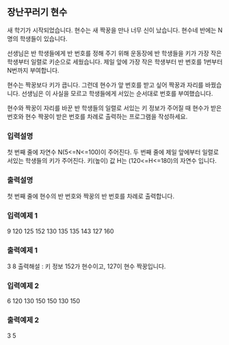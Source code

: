 ## 장난꾸러기 현수

새 학기가 시작되었습니다. 현수는 새 짝꿍을 만나 너무 신이 났습니다.
현수네 반에는 N명의 학생들이 있습니다.

선생님은 반 학생들에게 반 번호를 정해 주기 위해
운동장에 반 학생들을 키가 가장 작은 학생부터 일렬로 키순으로 세웠습니다.
제일 앞에 가장 작은 학생부터 반 번호를 1번부터 N번까지 부여합니다.

현수는 짝꿍보다 키가 큽니다. 그런데 현수가 앞 번호를 받고 싶어 짝꿍과 자리를 바꿨습니다.
선생님은 이 사실을 모르고 학생들에게 서있는 순서대로 번호를 부여했습니다.

현수와 짝꿍이 자리를 바꾼 반 학생들의 일렬로 서있는 키 정보가 주어질 때
현수가 받은 번호와 현수 짝꿍이 받은 번호를 차례로 출력하는 프로그램을 작성하세요.

### 입력설명

첫 번째 줄에 자연수 N(5<=N<=100)이 주어진다.
두 번째 줄에 제일 앞에부터 일렬로 서있는 학생들의 키가 주어진다.
키(높이) 값 H는 (120<=H<=180)의 자연수 입니다.

### 출력설명

첫 번째 줄에 현수의 반 번호와 짝꿍의 반 번호를 차례로 출력합니다.

### 입력예제 1

9
120 125 152 130 135 135 143 127 160

### 출력예제 1

3 8
출력해설 : 키 정보 152가 현수이고, 127이 현수 짝꿍입니다.

### 입력예제 2

6
120 130 150 150 130 150

### 출력예제 2

3 5
